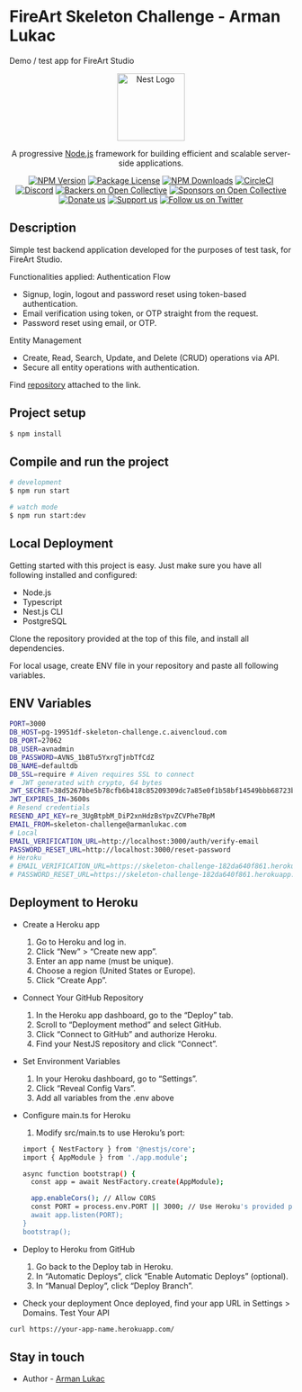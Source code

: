 # FireArt Skeleton Challenge - Arman Lukac

Demo / test app for FireArt Studio

<p align="center">
  <a href="http://nestjs.com/" target="blank"><img src="https://nestjs.com/img/logo-small.svg" width="120" alt="Nest Logo" /></a>
</p>

[circleci-image]: https://img.shields.io/circleci/build/github/nestjs/nest/master?token=abc123def456
[circleci-url]: https://circleci.com/gh/nestjs/nest

  <p align="center">A progressive <a href="http://nodejs.org" target="_blank">Node.js</a> framework for building efficient and scalable server-side applications.</p>
    <p align="center">
<a href="https://www.npmjs.com/~nestjscore" target="_blank"><img src="https://img.shields.io/npm/v/@nestjs/core.svg" alt="NPM Version" /></a>
<a href="https://www.npmjs.com/~nestjscore" target="_blank"><img src="https://img.shields.io/npm/l/@nestjs/core.svg" alt="Package License" /></a>
<a href="https://www.npmjs.com/~nestjscore" target="_blank"><img src="https://img.shields.io/npm/dm/@nestjs/common.svg" alt="NPM Downloads" /></a>
<a href="https://circleci.com/gh/nestjs/nest" target="_blank"><img src="https://img.shields.io/circleci/build/github/nestjs/nest/master" alt="CircleCI" /></a>
<a href="https://discord.gg/G7Qnnhy" target="_blank"><img src="https://img.shields.io/badge/discord-online-brightgreen.svg" alt="Discord"/></a>
<a href="https://opencollective.com/nest#backer" target="_blank"><img src="https://opencollective.com/nest/backers/badge.svg" alt="Backers on Open Collective" /></a>
<a href="https://opencollective.com/nest#sponsor" target="_blank"><img src="https://opencollective.com/nest/sponsors/badge.svg" alt="Sponsors on Open Collective" /></a>
  <a href="https://paypal.me/kamilmysliwiec" target="_blank"><img src="https://img.shields.io/badge/Donate-PayPal-ff3f59.svg" alt="Donate us"/></a>
    <a href="https://opencollective.com/nest#sponsor"  target="_blank"><img src="https://img.shields.io/badge/Support%20us-Open%20Collective-41B883.svg" alt="Support us"></a>
  <a href="https://twitter.com/nestframework" target="_blank"><img src="https://img.shields.io/twitter/follow/nestframework.svg?style=social&label=Follow" alt="Follow us on Twitter"></a>
</p>
  <!--[![Backers on Open Collective](https://opencollective.com/nest/backers/badge.svg)](https://opencollective.com/nest#backer)
  [![Sponsors on Open Collective](https://opencollective.com/nest/sponsors/badge.svg)](https://opencollective.com/nest#sponsor)-->

## Description

Simple test backend application developed for the purposes of test task, for FireArt Studio.

Functionalities applied:
Authentication Flow

- Signup, login, logout and password reset using token-based authentication.
- Email verification using token, or OTP straight from the request.
- Password reset using email, or OTP.

Entity Management

- Create, Read, Search, Update, and Delete (CRUD) operations via API.
- Secure all entity operations with authentication.

Find [repository](https://github.com/armanlukac/fireArt-skeleton-challenge) attached to the link.

## Project setup

```bash
$ npm install
```

## Compile and run the project

```bash
# development
$ npm run start

# watch mode
$ npm run start:dev
```

## Local Deployment

Getting started with this project is easy. Just make sure you have all following installed and configured:

- Node.js
- Typescript
- Nest.js CLI
- PostgreSQL

Clone the repository provided at the top of this file, and install all dependencies.

For local usage, create ENV file in your repository and paste all following variables.

## ENV Variables

```bash
PORT=3000
DB_HOST=pg-19951df-skeleton-challenge.c.aivencloud.com
DB_PORT=27062
DB_USER=avnadmin
DB_PASSWORD=AVNS_1bBTu5YxrgTjnbTfCdZ
DB_NAME=defaultdb
DB_SSL=require # Aiven requires SSL to connect
#  JWT generated with crypto, 64 bytes
JWT_SECRET=38d5267bbe5b78cfb6b418c85209309dc7a85e0f1b58bf14549bbb68723bdc99058ddbe6b2dd3b90026f096665b62ebf7ab69866908af83bf7f72cc2ec99aaf9
JWT_EXPIRES_IN=3600s
# Resend credentials
RESEND_API_KEY=re_3UgBtpbM_DiP2xnHdzBsYpvZCVPhe7BpM
EMAIL_FROM=skeleton-challenge@armanlukac.com
# Local
EMAIL_VERIFICATION_URL=http://localhost:3000/auth/verify-email
PASSWORD_RESET_URL=http://localhost:3000/reset-password
# Heroku
# EMAIL_VERIFICATION_URL=https://skeleton-challenge-182da640f861.herokuapp.com/auth/verify-email
# PASSWORD_RESET_URL=https://skeleton-challenge-182da640f861.herokuapp.com/reset-password
```

## Deployment to Heroku

- Create a Heroku app
  1.  Go to Heroku and log in.
  2.  Click “New” > “Create new app”.
  3.  Enter an app name (must be unique).
  4.  Choose a region (United States or Europe).
  5.  Click “Create App”.
- Connect Your GitHub Repository
  1.  In the Heroku app dashboard, go to the “Deploy” tab.
  2.  Scroll to “Deployment method” and select GitHub.
  3.  Click “Connect to GitHub” and authorize Heroku.
  4.  Find your NestJS repository and click “Connect”.
- Set Environment Variables
  1.  In your Heroku dashboard, go to “Settings”.
  2.  Click “Reveal Config Vars”.
  3.  Add all variables from the .env above
- Configure main.ts for Heroku

  1. Modify src/main.ts to use Heroku’s port:

  ```bash
  import { NestFactory } from '@nestjs/core';
  import { AppModule } from './app.module';

  async function bootstrap() {
    const app = await NestFactory.create(AppModule);

    app.enableCors(); // Allow CORS
    const PORT = process.env.PORT || 3000; // Use Heroku's provided port
    await app.listen(PORT);
  }
  bootstrap();
  ```

- Deploy to Heroku from GitHub
  1. Go back to the Deploy tab in Heroku.
  2. In “Automatic Deploys”, click “Enable Automatic Deploys” (optional).
  3. In “Manual Deploy”, click “Deploy Branch”.
- Check your deployment
  Once deployed, find your app URL in Settings > Domains.
  Test Your API

```bash
curl https://your-app-name.herokuapp.com/
```

## Stay in touch

- Author - [Arman Lukac](https://www.linkedin.com/in/arman-lukac/)
